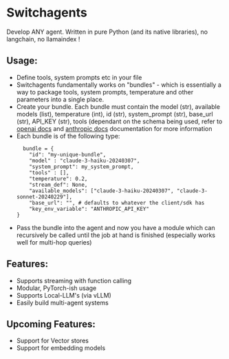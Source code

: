 # Switchagents
Develop ANY agent. Written in pure Python (and its native libraries), no langchain, no llamaindex !

## Usage:
- Define tools, system prompts etc in your file
- Switchagents fundamentally works on "bundles" - which is essentially a way to package tools, system prompts, temperature and other parameters into a single place.
- Create your bundle. Each bundle must contain the model (str), available models (list), temperature (int), id (str), system_prompt (str), base_url (str), API_KEY (str), tools (dependant on the schema being used, refer to [openai docs]([url](https://platform.openai.com/docs/guides/function-calling)) and [anthropic docs]([url](https://docs.anthropic.com/en/docs/build-with-claude/tool-use)) documentation for more information
- Each bundle is of the following type:
  ```
    bundle = {
      "id": "my-unique-bundle",
      "model" : "claude-3-haiku-20240307",
      "system_prompt": my_system_prompt,
      "tools" : [],
      "temperature": 0.2,
      "stream_def": None,
      "available_models": ["claude-3-haiku-20240307", "claude-3-sonnet-20240229"],
      "base_url": "", # defaults to whatever the client/sdk has
      "key_env_variable": "ANTHROPIC_API_KEY"
  }

- Pass the bundle into the agent and now you have a module which can recursively be called until the job at hand is finished (especially works well for multi-hop queries)

## Features:
- Supports streaming with function calling
- Modular, PyTorch-ish usage
- Supports Local-LLM's (via vLLM)
- Easily build multi-agent systems

## Upcoming Features:
- Support for Vector stores
- Support for embedding models
